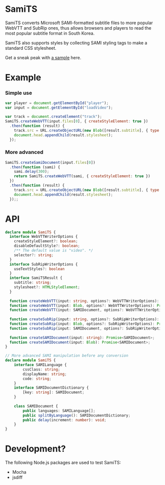 SamiTS
======

SamiTS converts Microsoft SAMI-formatted subtitle files to more popular WebVTT and SubRip ones, thus allows browsers and players to read the most popular subtitle format in South Korea.

SamiTS also supports styles by collecting SAMI styling tags to make a standard CSS stylesheet.

Get a sneak peak with [a sample](http://saschanaz.github.io/SamiTS/sample/) here.

# Example

### Simple use

```javascript
var player = document.getElementById("player");
var input = document.getElementById("loadVideo");

var track = document.createElement("track");
SamiTS.createWebVTT(input.files[0], { createStyleElement: true })
  .then(function (result) {
    track.src = URL.createObjectURL(new Blob([result.subtitle], { type: "text/vtt" }));
    document.head.appendChild(result.stylesheet);
  });
```

### More advanced

```javascript
SamiTS.createSamiDocument(input.files[0])
  .then(function (sami) {
    sami.delay(300);
	return SamiTS.createWebVTT(sami, { createStyleElement: true })
  })
  .then(function (result) {
    track.src = URL.createObjectURL(new Blob([result.subtitle], { type: "text/vtt" }));
    document.head.appendChild(result.stylesheet);
  });;
```

# API

```typescript
declare module SamiTS {
  interface WebVTTWriterOptions {
    createStyleElement?: boolean;
    disableDefaultStyle?: boolean;
	/** The default value is "video". */
    selector?: string;
  }
  interface SubRipWriterOptions {
    useTextStyles?: boolean
  }
  interface SamiTSResult {
    subtitle: string;
    stylesheet?: HTMLStyleElement;
  }
  
  function createWebVTT(input: string, options?: WebVTTWriterOptions): Promise<SamiTSResult>;
  function createWebVTT(input: Blob, options?: WebVTTWriterOptions): Promise<SamiTSResult>;
  function createWebVTT(input: SAMIDocument, options?: WebVTTWriterOptions): Promise<SamiTSResult>;
  
  function createSubRip(input: string, options?: SubRipWriterOptions): Promise<SamiTSResult>;
  function createSubRip(input: Blob, options?: SubRipWriterOptions): Promise<SamiTSResult>;
  function createSubRip(input: SAMIDocument, options?: SubRipWriterOptions): Promise<SamiTSResult>;
  
  function createSAMIDocument(input: string): Promise<SAMIDocument>;
  function createSAMIDocument(input: Blob): Promise<SAMIDocument>;
}

// More advanced SAMI manipulation before any conversion
declare module SamiTS {
    interface SAMILanguage {
        cssClass: string;
        displayName: string;
        code: string;
    }
    interface SAMIDocumentDictionary {
        [key: string]: SAMIDocument;
    }
	
    class SAMIDocument {
        public languages: SAMILanguage[];
        public splitByLanguage(): SAMIDocumentDictionary;
        public delay(increment: number): void;
    }
}
```

# Development?

The following Node.js packages are used to test SamiTS:

* Mocha
* jsdiff
